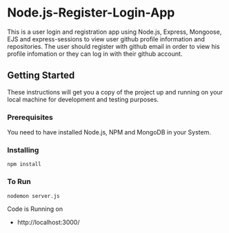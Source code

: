 # Node.js-Register-Login-App

This is a user login and registration app using Node.js, Express, Mongoose, EJS and express-sessions to view user github profile information and repositories. The user should register with github email in order to view his profile infomation or they can log in with their github account.

## Getting Started

These instructions will get you a copy of the project up and running on your local machine for development and testing purposes.

### Prerequisites

You need to have installed Node.js, NPM and MongoDB in your System.

### Installing

```
npm install
```

### To Run

```
nodemon server.js
```

Code is Running on

- http://localhost:3000/
